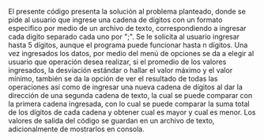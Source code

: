 El presente código presenta la solución al problema planteado, donde se pide al usuario que ingrese una cadena de dígitos con un formato especifico por medio de un archivo de texto, correspondiendo a ingresar cada digito separado cada uno por ";". Se le solicita al usuario ingresar hasta 5 dígitos, aunque el programa puede funcionar hasta n dígitos. Una vez ingresados los datos, por medio del menú de opciones se da a elegir al usuario que operación desea realizar, si el promedio de los valores ingresados, la desviación estándar o hallar el valor máximo y el valor mínimo, también se da la opción de ver el resultado de todas las operaciones así como de ingresar una nueva cadena de dígitos al dar la dirección de una segunda cadena de texto, la cual se puede comparar con la primera cadena ingresada, con lo cual se puede comparar la suma total de los dígitos de cada cadena y obtener cual es mayor y cual es menor. Los valores de salida del código se guardan en un archivo de texto, adicionalmente de mostrarlos en consola.
